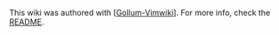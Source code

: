 

This wiki was authored with [[Gollum-Vimwiki]].  For more info, check the [README][README].


[README]: README
[Gollum-Vimwiki]: Gollum-Vimwiki


